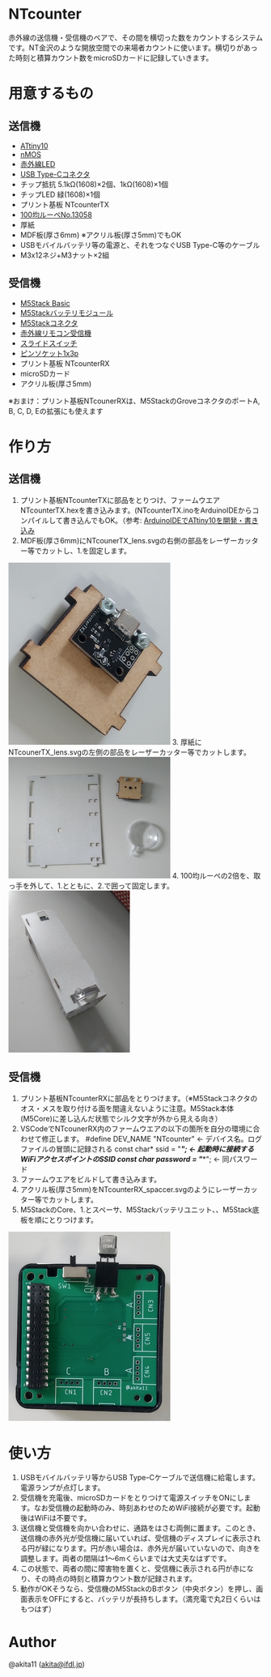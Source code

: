 # NTcounter

赤外線の送信機・受信機のペアで、その間を横切った数をカウントするシステムです。NT金沢のような開放空間での来場者カウントに使います。横切りがあった時刻と積算カウント数をmicroSDカードに記録していきます。

# 用意するもの
## 送信機
- [ATtiny10](http://akizukidenshi.com/catalog/g/gI-04575/)
- [nMOS](http://akizukidenshi.com/catalog/g/gI-06051/)
- [赤外線LED](http://akizukidenshi.com/catalog/g/gI-12612/)
- [USB Type-Cコネクタ](http://akizukidenshi.com/catalog/g/gC-14356/)
- チップ抵抗 5.1kΩ(1608)×2個、1kΩ(1608)×1個
- チップLED 緑(1608)×1個
- プリント基板 NTcounterTX
- [100均ルーペNo.13058](http://bdens.com/100kin/post-542/)
- 厚紙
- MDF板(厚さ6mm) ※アクリル板(厚さ5mm)でもOK
- USBモバイルバッテリ等の電源と、それをつなぐUSB Type-C等のケーブル
- M3x12ネジ+M3ナット×2組

## 受信機
- [M5Stack Basic](https://www.switch-science.com/catalog/3647/)
- [M5Stackバッテリモジュール](https://www.switch-science.com/catalog/3653/)
- [M5Stackコネクタ](https://www.switch-science.com/catalog/3654/)
- [赤外線リモコン受信機](http://akizukidenshi.com/catalog/g/gI-04659/)
- [スライドスイッチ](http://akizukidenshi.com/catalog/g/gP-08789/)
- [ピンソケット1x3p](http://akizukidenshi.com/catalog/g/gC-10098/)
- プリント基板 NTcounterRX
- microSDカード
- アクリル板(厚さ5mm)

※おまけ：プリント基板NTcounerRXは、M5StackのGroveコネクタのポートA, B, C, D, Eの拡張にも使えます

# 作り方

## 送信機

1. プリント基板NTcounterTXに部品をとりつけ、ファームウエアNTcounterTX.hexを書き込みます。(NTcounterTX.inoをArduinoIDEからコンパイルして書き込んでもOK。（参考: [ArduinoIDEでATtiny10を開発・書き込み ](https://make.kosakalab.com/make/electronic-work/arduino-ide/arduino_tpi/)
2. MDF板(厚さ6mm)にNTcounerTX_lens.svgの右側の部品をレーザーカッター等でカットし、1.を固定します。
<img src="https://github.com/akita11/NTcounter/blob/master/NTcounterTX1.jpg" width="320px">
3. 厚紙にNTcounerTX_lens.svgの左側の部品をレーザーカッター等でカットします。
<img src="https://github.com/akita11/NTcounter/blob/master/NTcounterTX2.jpg" width="320px">
4. 100均ルーペの2倍を、取っ手を外して、1.とともに、2.で囲って固定します。
<img src="https://github.com/akita11/NTcounter/blob/master/NTcounterTX3.jpg" width="240px">

## 受信機

1. プリント基板NTcounterRXに部品をとりつけます。（※M5Stackコネクタのオス・メスを取り付ける面を間違えないように注意。M5Stack本体(M5Core)に差し込んだ状態でシルク文字が外から見える向き）
2. VSCodeでNTcounerRX内のファームウエアの以下の箇所を自分の環境に合わせて修正します。
  #define DEV_NAME "NTcounter" ← デバイス名。ログファイルの冒頭に記録される
  const char* ssid       = "****"; ← 起動時に接続するWiFiアクセスポイントのSSID
  const char* password   = "****"; ← 同パスワード
3. ファームウエアをビルドして書き込みます。
4. アクリル板(厚さ5mm)をNTcounterRX_spaccer.svgのようにレーザーカッター等でカットします。
5. M5StackのCore、1.とスペーサ、M5Stackバッテリユニット、、M5Stack底板を順にとりつけます。
<img src="https://github.com/akita11/NTcounter/blob/master/NTcounterRX1.jpg" width="320px">

# 使い方
1. USBモバイルバッテリ等からUSB TypeｰCケーブルで送信機に給電します。電源ランプが点灯します。
2. 受信機を充電後、microSDカードをとりつけて電源スイッチをONにします。なお受信機の起動時のみ、時刻あわせのためWiFi接続が必要です。起動後はWiFiは不要です。
3. 送信機と受信機を向かい合わせに、通路をはさむ両側に置ます。このとき、送信機の赤外光が受信機に届いていれば、受信機のディスプレイに表示される円が緑になります。円が赤い場合は、赤外光が届いていないので、向きを調整します。両者の間隔は1〜6mくらいまでは大丈夫なはずです。
4. この状態で、両者の間に障害物を置くと、受信機に表示される円が赤になり、その時点の時刻と積算カウント数が記録されます。
5. 動作がOKそうなら、受信機のM5StackのBボタン（中央ボタン）を押し、画面表示をOFFにすると、バッテリが長持ちします。（満充電で丸2日くらいはもつはず）

# Author

@akita11 (akita@ifdl.jp)

